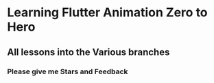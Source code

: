 # Learning Flutter Animation Zero to Hero

## All lessons into the Various branches

### Please give me Stars and Feedback
